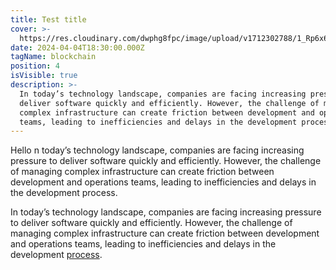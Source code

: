 ```yaml
---
title: Test title
cover: >-
  https://res.cloudinary.com/dwphg8fpc/image/upload/v1712302788/1_Rp6x69Ruif29tN7FYDA1Ng_voymtz.jpg
date: 2024-04-04T18:30:00.000Z
tagName: blockchain
position: 4
isVisible: true
description: >-
  In today’s technology landscape, companies are facing increasing pressure to
  deliver software quickly and efficiently. However, the challenge of managing
  complex infrastructure can create friction between development and operations
  teams, leading to inefficiencies and delays in the development process.
---
```


Hello n today’s technology landscape, companies are facing increasing pressure to deliver software quickly and efficiently. However, the challenge of managing complex infrastructure can create friction between development and operations teams, leading to inefficiencies and delays in the development process.

In today’s technology landscape, companies are facing increasing pressure to deliver software quickly and efficiently. However, the challenge of managing complex infrastructure can create friction between development and operations teams, leading to inefficiencies and delays in the development [process](https://coffeebeans.io).
